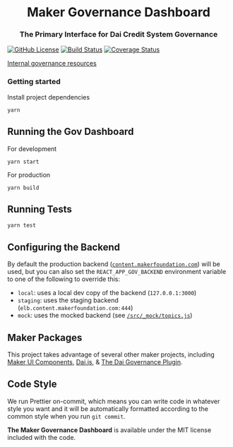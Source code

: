 <h1 align="center">
Maker Governance Dashboard
</h1>

<h3 align="center">
The Primary Interface for Dai Credit System Governance
</h3>

[![GitHub License][license]][license-url]
[![Build Status][build]][build-url]
[![Coverage Status][cover]][cover-url]

[Internal governance resources](https://makerdao.atlassian.net/wiki/spaces/MGV/pages/776667137/MCD+Governance+Resources)

### Getting started

Install project dependencies

```
yarn
```

## Running the Gov Dashboard

For development

```
yarn start
```

For production

```
yarn build
```

## Running Tests

```
yarn test
```

## Configuring the Backend

By default the production backend ([`content.makerfoundation.com`](https://content.makerfoundation.com)) will be used, but you can also set the `REACT_APP_GOV_BACKEND` environment variable to one of the following to override this:

- `local`: uses a local dev copy of the backend (`127.0.0.1:3000`)
- `staging`: uses the staging backend (`elb.content.makerfoundation.com:444`)
- `mock`: uses the mocked backend (see [`/src/_mock/topics.js`](/src/_mock/topics.js))

## Maker Packages

This project takes advantage of several other maker projects, including [Maker UI Components](https://github.com/makerdao/ui-components), [Dai.js](https://github.com/makerdao/dai.js), & [The Dai Governance Plugin](https://github.com/makerdao/dai-plugin-governance).

## Code Style

We run Prettier on-commit, which means you can write code in whatever style you want and it will be automatically formatted according to the common style when you run `git commit`.

**The Maker Governance Dashboard** is available under the MIT license included with the code.

[license]: https://img.shields.io/badge/license-MIT-blue.svg
[license-url]: https://github.com/makerdao/governance-dashboard.js/blob/master/LICENSE

[build]: https://travis-ci.com/makerdao/governance-dashboard.svg?token=7qKLu97qQDDMKfaxt318&branch=master
[build-url]: https://travis-ci.com/makerdao/governance-dashboard

[cover]: https://codecov.io/gh/makerdao/governance-dashboard/branch/master/graph/badge.svg?token=dYGCyaCdNA
[cover-url]: https://codecov.io/gh/makerdao/governance-dashboard
